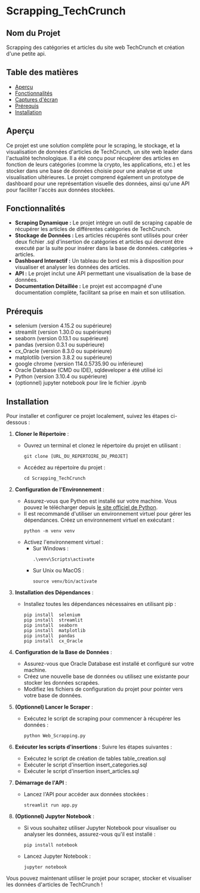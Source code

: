 # Scrapping_TechCrunch

## Nom du Projet

Scrapping des catégories et articles du site web TechCrunch et création d'une petite api.

## Table des matières

- [Aperçu](#aperçu)
- [Fonctionnalités](#fonctionnalités)
- [Captures d'écran](#captures-décran)
- [Prérequis](#prérequis)
- [Installation](#installation)
  
## Aperçu

Ce projet est une solution complète pour le scraping, le stockage, et la visualisation de données d'articles de TechCrunch, un site web leader dans l'actualité technologique. Il a été conçu pour récupérer des articles en fonction de leurs catégories (comme la crypto, les applications, etc.) et les stocker dans une base de données choisie pour une analyse et une visualisation ultérieures. Le projet comprend également un prototype de dashboard pour une représentation visuelle des données, ainsi qu'une API pour faciliter l'accès aux données stockées.

## Fonctionnalités

- **Scraping Dynamique :** 
  Le projet intègre un outil de scraping capable de récupérer les articles de différentes catégories de TechCrunch.
- **Stockage de Données :** 
  Les articles récupérés sont utilisés pour créer deux fichier .sql d'insertion de catégories et articles qui devront être executé par la suite pour insérer dans la base de données. catégories -> articles.
- **Dashboard Interactif :** 
  Un tableau de bord est mis à disposition pour visualiser et analyser les données des articles.
- **API :** 
  Le projet inclut une API permettant une visualisation de la base de données.
- **Documentation Détaillée :** 
  Le projet est accompagné d'une documentation complète, facilitant sa prise en main et son utilisation.


## Prérequis

- selenium (version 4.15.2 ou supérieure)
- streamlit (version 1.30.0 ou supérieure)
- seaborn (version 0.13.1 ou supérieure)
- pandas (version 0.3.1 ou supérieure)
- cx_Oracle (version 8.3.0 ou supérieure)
- matplotlib (version 3.8.2 ou supérieure)
- google chrome (version 114.0.5735.90 ou inférieure)
- Oracle Database (CMD ou IDE), sqldeveloper a été utilisé ici
- Python (version 3.10.4 ou supérieure)
- (optionnel) jupyter notebook pour lire le fichier .ipynb 

## Installation

Pour installer et configurer ce projet localement, suivez les étapes ci-dessous :

1. **Cloner le Répertoire** :
   - Ouvrez un terminal et clonez le répertoire du projet en utilisant :
     ```
     git clone [URL_DU_REPERTOIRE_DU_PROJET]
     ```
   - Accédez au répertoire du projet :
     ```
     cd Scrapping_TechCrunch
     ```

2. **Configuration de l'Environnement** :
   - Assurez-vous que Python est installé sur votre machine. Vous pouvez le télécharger depuis [le site officiel de Python](https://www.python.org/downloads/).
   - Il est recommandé d'utiliser un environnement virtuel pour gérer les dépendances. Créez un environnement virtuel en exécutant :
     ```
     python -m venv venv
     ```
   - Activez l'environnement virtuel :
     - Sur Windows :
       ```
       .\venv\Scripts\activate
       ```
     - Sur Unix ou MacOS :
       ```
       source venv/bin/activate
       ```

3. **Installation des Dépendances** :
   - Installez toutes les dépendances nécessaires en utilisant pip :
     ```
     pip install  selenium
     pip install  streamlit
     pip install  seaborn
     pip install  matplotlib
     pip install  pandas
     pip install  cx_Oracle
     ```

4. **Configuration de la Base de Données** :
   - Assurez-vous que Oracle Database est installé et configuré sur votre machine.
   - Créez une nouvelle base de données ou utilisez une existante pour stocker les données scrapées.
   - Modifiez les fichiers de configuration du projet pour pointer vers votre base de données.

5. **(Optionnel) Lancer le Scraper** :
   - Exécutez le script de scraping pour commencer à récupérer les données :
     ```
     python Web_Scrapping.py
     ```
6. **Exécuter les scripts d'insertions** :
   Suivre les étapes suivantes :
   - Exécutez le script de création de tables table_creation.sql
   - Exécuter le script d'insertion insert_categories.sql
   - Exécuter le script d'insertion insert_articles.sql

8. **Démarrage de l'API** :
   - Lancez l'API pour accéder aux données stockées :
     ```
     streamlit run app.py
     ```

9. **(Optionnel) Jupyter Notebook** :
   - Si vous souhaitez utiliser Jupyter Notebook pour visualiser ou analyser les données, assurez-vous qu'il est installé :
     ```
     pip install notebook
     ```
   - Lancez Jupyter Notebook :
     ```
     jupyter notebook
     ```

Vous pouvez maintenant utiliser le projet pour scraper, stocker et visualiser les données d'articles de TechCrunch !

